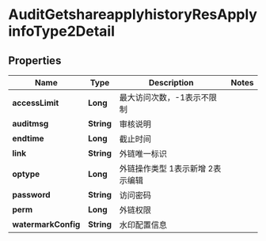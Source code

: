 # AuditGetshareapplyhistoryResApplyinfoType2Detail

## Properties
Name | Type | Description | Notes
------------ | ------------- | ------------- | -------------
**accessLimit** | **Long** | 最大访问次数，-1表示不限制 | 
**auditmsg** | **String** | 审核说明 | 
**endtime** | **Long** | 截止时间 | 
**link** | **String** | 外链唯一标识 | 
**optype** | **Long** | 外链操作类型  1表示新增  2表示编辑 | 
**password** | **String** | 访问密码 | 
**perm** | **Long** | 外链权限 | 
**watermarkConfig** | **String** | 水印配置信息 | 
